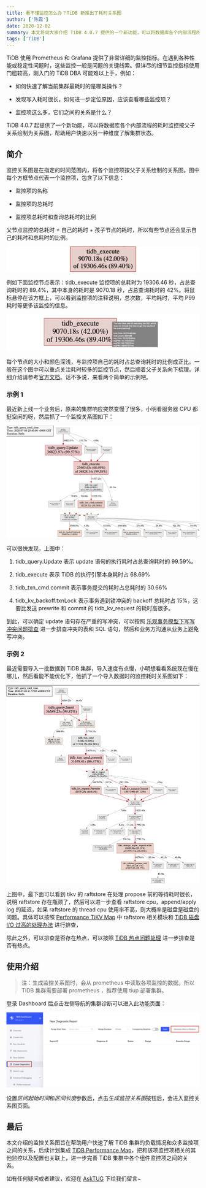 ```yaml
---
title: 看不懂监控怎么办？TiDB 新推出了耗时关系图
author: ['陈霜']
date: 2020-12-02
summary: 本文将向大家介绍 TiDB 4.0.7 提供的一个新功能，可以将数据库各个内部流程的耗时监控按父子关系绘制为关系图，帮助用户快速以另一种维度了解集群状态。
tags: ['TiDB']
---
```


TiDB 使用 Prometheus 和 Grafana 提供了非常详细的监控指标。在遇到各种性能或稳定性问题时，这些监控一般是问题的关键线索。但详尽的细节监控指标使用门槛较高，刚入门的 TiDB DBA 可能难以上手，例如：

*   如何快速了解当前集群最耗时的是哪类操作？

*   发现写入耗时很长，如何进一步定位原因，应该查看哪些监控项？

*   监控项这么多，它们之间的关系是什么？

TiDB 4.0.7 起提供了一个新功能，可以将数据库各个内部流程的耗时监控按父子关系绘制为关系图，帮助用户快速以另一种维度了解集群状态。

## 简介

监控关系图是在指定的时间范围内，将各个监控项按父子关系绘制的关系图。图中每个方框节点代表一个监控项，包含了以下信息：

*   监控项的名称

*   监控项的总耗时

*   监控项总耗时和查询总耗时的比例

父节点监控的总耗时 = 自己的耗时 + 孩子节点的耗时，所以有些节点还会显示自己的耗时和总耗时的比例。

![1-监控节点](media/time-consuming-diagram-of-tidb-cluster-monitoring/1-监控节点.png)

例如下面监控节点表示：tidb_execute 监控项的总耗时为 19306.46 秒，占总查询耗时的 89.4%，其中本身的耗时是 9070.18 秒，占总查询耗时的 42%。将鼠标悬停在该方框上，可以看到监控项的注释说明，总次数，平均耗时，平均 P99 耗时等更多该监控的信息。

![2-监控节点](media/time-consuming-diagram-of-tidb-cluster-monitoring/2-监控节点.png)

每个节点的大小和颜色深浅，与监控项自己的耗时占总查询耗时的比例成正比。一般在这个图中可以重点关注耗时较多的监控节点，然后顺着父子关系向下梳理。详细介绍请参考[官方文档](https://docs.pingcap.com/zh/tidb/dev/dashboard-metrics-relation)。话不多说，来看两个简单的示例吧。

### 示例 1

最近新上线一个业务后，原来的集群响应突然变慢了很多，小明看服务器 CPU 都挺空闲的呀，然后抓了一个监控关系图如下：

![3-监控关系图](media/time-consuming-diagram-of-tidb-cluster-monitoring/3-监控关系图.png)

可以很快发现，上图中：

1.  tidb_query.Update 表示 update 语句的执行耗时占总查询耗时的 99.59%。

2.  tidb_execute 表示 TiDB 的执行引擎本身耗时占 68.69%

3.  tidb_txn_cmd.commit 表示事务提交的耗时占总耗时的 30.66%

4.  tidb_kv_backoff.txnLock 表示事务遇到锁冲突的 backoff 总耗时占 15%，这要比发送 prewrite 和 commit 的 tidb_kv_request 的耗时高很多。

到此，可以确定 update 语句存在严重的写冲突，可以按照 [乐观事务模型下写写冲突问题排查](https://docs.pingcap.com/zh/tidb/stable/troubleshoot-write-conflicts) 进一步排查冲突的表和 SQL 语句，然后和业务方沟通从业务上避免写冲突。

### 示例 2

最近需要导入一批数据到 TiDB 集群，导入速度有点慢，小明想看看系统现在慢在哪儿，然后看能不能优化下，他抓了一个导入数据时的监控耗时关系图如下：

![4-监控关系图](media/time-consuming-diagram-of-tidb-cluster-monitoring/4-监控关系图.png)

上图中，最下面可以看到 tikv 的 raftstore 在处理 propose 前的等待耗时很长，说明 raftstore 存在瓶颈了，然后可以进一步查看 raftstore cpu，append/apply log 的延迟，如果 raftstore 的 thread cpu 使用率不高，则大概率是磁盘是磁盘的问题。具体可以按照 [Performance TiKV Map](https://asktug.com/_/tidb-performance-map/#/tikv) 中 raftstore 相关模块和 [TiDB 磁盘 I/O 过高的处理办法](https://docs.pingcap.com/zh/tidb/stable/troubleshoot-high-disk-io) 进行排查，

除此之外，可以排查是否存在热点，可以按照 [TiDB 热点问题处理](https://docs.pingcap.com/zh/tidb/stable/troubleshoot-hot-spot-issues) 进一步排查是否有热点。

## 使用介绍

>注：生成监控关系图时，会从 prometheus 中读取各项监控的数据。所以 TiDB 集群需要部署 prometheus ，推荐使用 tiup 部署集群。

登录 Dashboard 后点击左侧导航的集群诊断可以进入此功能页面：

![5-Dashboard](media/time-consuming-diagram-of-tidb-cluster-monitoring/5-Dashboard.png)

设置*区间起始时间*和*区间长度*参数后，点击*生成监控关系图*按钮后，会进入监控关系图页面。

## 最后

本文介绍的监控关系图旨在帮助用户快速了解 TiDB 集群的负载情况和众多监控项之间的关系，后续计划集成 [TiDB Performance Map](https://asktug.com/_/tidb-performance-map/#/)，把和该项监控项相关的其他监控以及配置也关联上，进一步完善 TiDB 集群中各个组件监控项之间的关系。 

如有任何疑问或者建议，欢迎在 [AskTUG](https://asktug.com/t/topic/63296) 下给我们留言~